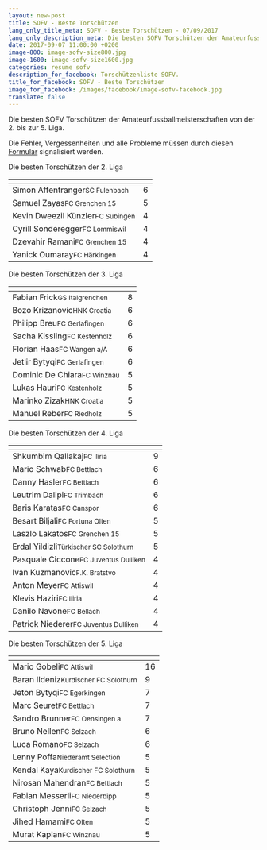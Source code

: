 ```yaml
---
layout: new-post
title: SOFV - Beste Torschützen
lang_only_title_meta: SOFV - Beste Torschützen - 07/09/2017
lang_only_description_meta: Die besten SOFV Torschützen der Amateurfussballmeisterschaften von der 2. bis zur 5. Liga - 07/09/2017
date: 2017-09-07 11:00:00 +0200
image-800: image-sofv-size800.jpg
image-1600: image-sofv-size1600.jpg
categories: resume sofv
description_for_facebook: Torschützenliste SOFV.
title_for_facebook: SOFV - Beste Torschützen
image_for_facebook: /images/facebook/image-sofv-facebook.jpg
translate: false
---
```

Die besten SOFV Torschützen der Amateurfussballmeisterschaften von der 2. bis zur 5. Liga.

Die Fehler, Vergessenheiten und alle Probleme müssen durch diesen <a href="/formular-fehlermeldung">Formular</a> signalisiert werden.

Die besten Torschützen der 2. Liga

<table class="table"><thead><tr><th><i class="fa fa-male"></i></th><th><i class="fa fa-futbol-o"></i></th></tr></thead><tbody><tr><td>Simon Affentranger<span class='d-block team-name'><small>SC Fulenbach</small></span></td><td>6</td></tr><tr><td>Samuel Zayas<span class='d-block team-name'><small>FC Grenchen 15</small></span></td><td>5</td></tr><tr><td>Kevin Dweezil Künzler<span class='d-block team-name'><small>FC Subingen</small></span></td><td>4</td></tr><tr><td>Cyrill Sonderegger<span class='d-block team-name'><small>FC Lommiswil</small></span></td><td>4</td></tr><tr><td>Dzevahir Ramani<span class='d-block team-name'><small>FC Grenchen 15</small></span></td><td>4</td></tr><tr><td>Yanick Oumaray<span class='d-block team-name'><small>FC Härkingen</small></span></td><td>4</td></tr><tr></tbody></table>

Die besten Torschützen der 3. Liga

<table class="table"><thead><tr><th><i class="fa fa-male"></i></th><th><i class="fa fa-futbol-o"></i></th></tr></thead><tbody><tr><td>Fabian Frick<span class='d-block team-name'><small>GS Italgrenchen</small></span></td><td>8</td></tr><tr><td>Bozo Krizanovic<span class='d-block team-name'><small>HNK Croatia</small></span></td><td>6</td></tr><tr><td>Philipp Breu<span class='d-block team-name'><small>FC Gerlafingen</small></span></td><td>6</td></tr><tr><td>Sacha Kissling<span class='d-block team-name'><small>FC Kestenholz</small></span></td><td>6</td></tr><tr><td>Florian Haas<span class='d-block team-name'><small>FC Wangen a/A</small></span></td><td>6</td></tr><tr><td>Jetlir Bytyqi<span class='d-block team-name'><small>FC Gerlafingen</small></span></td><td>6</td></tr><tr><td>Dominic De Chiara<span class='d-block team-name'><small>FC Winznau</small></span></td><td>5</td></tr><tr><td>Lukas Hauri<span class='d-block team-name'><small>FC Kestenholz</small></span></td><td>5</td></tr><tr><td>Marinko Zizak<span class='d-block team-name'><small>HNK Croatia</small></span></td><td>5</td></tr><tr><td>Manuel Reber<span class='d-block team-name'><small>FC Riedholz</small></span></td><td>5</td></tr></tbody></table>

Die besten Torschützen der 4. Liga

<table class="table"><thead><tr><th><i class="fa fa-male"></i></th><th><i class="fa fa-futbol-o"></i></th></tr></thead><tbody><tr><td>Shkumbim Qallakaj<span class='d-block team-name'><small>FC Iliria</small></span></td><td>9</td></tr><tr><td>Mario Schwab<span class='d-block team-name'><small>FC Bettlach</small></span></td><td>6</td></tr><tr><td>Danny Hasler<span class='d-block team-name'><small>FC Bettlach</small></span></td><td>6</td></tr><tr><td>Leutrim Dalipi<span class='d-block team-name'><small>FC Trimbach</small></span></td><td>6</td></tr><tr><td>Baris Karatas<span class='d-block team-name'><small>FC Canspor</small></span></td><td>6</td></tr><tr><td>Besart Biljali<span class='d-block team-name'><small>FC Fortuna Olten</small></span></td><td>5</td></tr><tr><td>Laszlo Lakatos<span class='d-block team-name'><small>FC Grenchen 15</small></span></td><td>5</td></tr><tr><td>Erdal Yildizli<span class='d-block team-name'><small>Türkischer SC Solothurn</small></span></td><td>5</td></tr><tr><td>Pasquale Ciccone<span class='d-block team-name'><small>FC Juventus Dulliken</small></span></td><td>4</td></tr><tr><td>Ivan Kuzmanovic<span class='d-block team-name'><small>F.K. Bratstvo</small></span></td><td>4</td></tr><tr><td>Anton Meyer<span class='d-block team-name'><small>FC Attiswil</small></span></td><td>4</td></tr><tr><td>Klevis Haziri<span class='d-block team-name'><small>FC Iliria</small></span></td><td>4</td></tr><tr><td>Danilo Navone<span class='d-block team-name'><small>FC Bellach</small></span></td><td>4</td></tr><tr><td>Patrick Niederer<span class='d-block team-name'><small>FC Juventus Dulliken</small></span></td><td>4</td></tr></tbody></table>

Die besten Torschützen der 5. Liga

<table class="table"><thead><tr><th><i class="fa fa-male"></i></th><th><i class="fa fa-futbol-o"></i></th></tr></thead><tbody><tr><td>Mario Gobeli<span class='d-block team-name'><small>FC Attiswil</small></span></td><td>16</td></tr><tr><td>Baran Ildeniz<span class='d-block team-name'><small>Kurdischer FC Solothurn</small></span></td><td>9</td></tr><tr><td>Jeton Bytyqi<span class='d-block team-name'><small>FC Egerkingen</small></span></td><td>7</td></tr><tr><td>Marc Seuret<span class='d-block team-name'><small>FC Bettlach</small></span></td><td>7</td></tr><tr><td>Sandro Brunner<span class='d-block team-name'><small>FC Oensingen a</small></span></td><td>7</td></tr><tr><td>Bruno Nellen<span class='d-block team-name'><small>FC Selzach</small></span></td><td>6</td></tr><tr><td>Luca Romano<span class='d-block team-name'><small>FC Selzach</small></span></td><td>6</td></tr><tr><td>Lenny Poffa<span class='d-block team-name'><small>Niederamt Selection</small></span></td><td>5</td></tr><tr><td>Kendal Kaya<span class='d-block team-name'><small>Kurdischer FC Solothurn</small></span></td><td>5</td></tr><tr><td>Nirosan Mahendran<span class='d-block team-name'><small>FC Bettlach</small></span></td><td>5</td></tr><tr><td>Fabian Messerli<span class='d-block team-name'><small>FC Niederbipp</small></span></td><td>5</td></tr><tr><td>Christoph Jenni<span class='d-block team-name'><small>FC Selzach</small></span></td><td>5</td></tr><tr><td>Jihed Hamami<span class='d-block team-name'><small>FC Olten</small></span></td><td>5</td></tr><tr><td>Murat Kaplan<span class='d-block team-name'><small>FC Winznau</small></span></td><td>5</td></tr></tbody></table>

